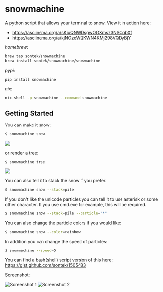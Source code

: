 snowmachine
=======

A python script that allows your terminal to snow. View it in action here:

* https://asciinema.org/a/sKiuQNWDsgwOGXmsz3NSOqbXf
* https://asciinema.org/a/kjNOzeWQKWN4KMj298VQDyBjY

*homebrew*:

```bash
brew tap sontek/snowmachine
brew install sontek/snowmachine/snowmachine
```

*pypi*:
```bash
pip install snowmachine
```

*nix*:
```bash
nix-shell -p snowmachine --command snowmachine
```

Getting Started
---------------
You can make it snow:

```bash
$ snowmachine snow
```
<img src="https://cdn.zappy.app/b3cb0d489960b5c545ee95aad08c6da1.png" />

or render a tree:

```bash
$ snowmachine tree
```
<img src="https://cdn.zappy.app/3c3a71af31d5a2a6cf0bb77de8b94d13.png" />

You can also tell it to stack the snow if you prefer.

```bash
$ snowmachine snow --stack=pile
```

If you don't like the unicode particles you can tell it to use
asterisk or some other character.  If you use cmd.exe for example,
this will be required.

```bash
$ snowmachine snow --stack=pile --particle="*"
```

You can also change the particle colors if you would like:

```bash
$ snowmachine snow --color=rainbow
```

In addition you can change the speed of particles:
```bash
$ snowmachine --speed=5
```


You can find a bash(shell) script version of this here:
https://gist.github.com/sontek/1505483


Screenshot:

![Screenshot 1](https://i.imgur.com/r8MRa17.png)
![Screenshot 2](https://i.imgur.com/d8rH4de.png)
